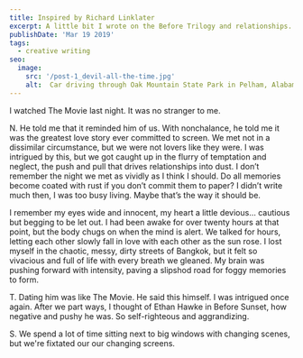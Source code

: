 ```yaml
---
title: Inspired by Richard Linklater
excerpt: A little bit I wrote on the Before Trilogy and relationships. This was a quick freewrite (10 mins). Unfinished.
publishDate: 'Mar 19 2019'
tags:
  - creative writing
seo:
  image:
    src: '/post-1_devil-all-the-time.jpg'
    alt:  Car driving through Oak Mountain State Park in Pelham, Alabama
---
```

I watched The Movie last night. It was no stranger to me.

N.
He told me that it reminded him of us. With nonchalance, he told me it was the greatest love story ever committed to screen. We met not in a dissimilar circumstance, but we were not lovers like they were. I was intrigued by this, but we got caught up in the flurry of temptation and neglect, the push and pull that drives relationships into dust. I don’t remember the night we met as vividly as I think I should. Do all memories become coated with rust if you don’t commit them to paper? I didn’t write much then, I was too busy living. Maybe that’s the way it should be.

I remember my eyes wide and innocent, my heart a little devious… cautious but begging to be let out. I had been awake for over twenty hours at that point, but the body chugs on when the mind is alert. We talked for hours, letting each other slowly fall in love with each other as the sun rose. I lost myself in the chaotic, messy, dirty streets of Bangkok, but it felt so vivacious and full of life with every breath we gleaned. My brain was pushing forward with intensity, paving a slipshod road for foggy memories to form.

T.
Dating him was like The Movie. He said this himself. I was intrigued once again. After we part ways, I thought of Ethan Hawke in Before Sunset, how negative and pushy he was. So self-righteous and aggrandizing.

S.
We spend a lot of time sitting next to big windows with changing scenes, but we're fixtated our our changing screens. 

